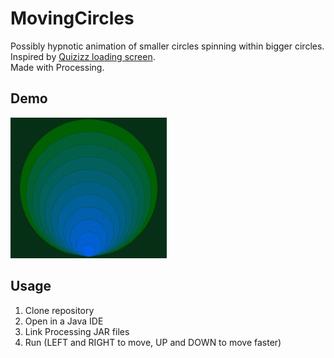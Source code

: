 # MovingCircles
Possibly hypnotic animation of smaller circles spinning within bigger circles.  
Inspired by [Quizizz loading screen](https://images.app.goo.gl/qATYrNkNiWHHPBQY9).  
Made with Processing.

## Demo
![Demo GIF](demo.gif)

## Usage
1. Clone repository
2. Open in a Java IDE
3. Link Processing JAR files
4. Run (LEFT and RIGHT to move, UP and DOWN to move faster)
